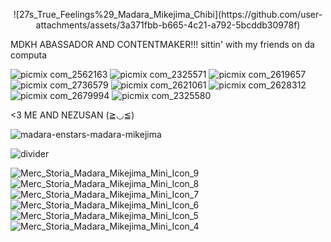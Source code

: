 <p align="center">
![27s_True_Feelings%29_Madara_Mikejima_Chibi](https://github.com/user-attachments/assets/3a371fbb-b665-4c21-a792-5bcddb30978f)

MDKH ABASSADOR AND CONTENTMAKER!!! 
sittin' with my friends on da computa⠀⠀⠀⠀⠀ ⠀

 ![picmix com_2562163](https://github.com/user-attachments/assets/e2ef8277-1718-4019-989a-895aae805a2e)
 ![picmix com_2325571](https://github.com/user-attachments/assets/57e7b990-7cdc-4d20-9097-5ad04b5046a5)
![picmix com_2619657](https://github.com/user-attachments/assets/aa8859d8-5a66-4e83-aff8-fcd41d700fa3)
![picmix com_2736579](https://github.com/user-attachments/assets/e159acae-c135-4952-846e-23b0e24d1118)
![picmix com_2621061](https://github.com/user-attachments/assets/1a4dc80e-ea4d-4183-8879-0df782de2443)
![picmix com_2628312](https://github.com/user-attachments/assets/84cee007-6580-4e6f-ba1c-a62258c09a5d)
![picmix com_2679994](https://github.com/user-attachments/assets/e791fbb8-68fe-4c30-ae6a-ebe5ffbf0dcc)
![picmix com_2325580](https://github.com/user-attachments/assets/e4157972-13c0-4989-9d5f-a79a97f89f29)





<3 ME AND NEZUSAN (≧◡≦) 

![madara-enstars-madara-mikejima](https://github.com/user-attachments/assets/99213e53-62ee-4995-8aa5-858feb96f068)


 ![divider](https://github.com/user-attachments/assets/2c138ccb-5803-4c78-bd4f-c07eacf7b76f)

 
![Merc_Storia_Madara_Mikejima_Mini_Icon_9](https://github.com/user-attachments/assets/0430f49c-9543-4b1d-a95f-7eb4c0d8b88c)
![Merc_Storia_Madara_Mikejima_Mini_Icon_8](https://github.com/user-attachments/assets/aafe3c74-7e00-4c2e-88e4-d40eb467a1e2)
![Merc_Storia_Madara_Mikejima_Mini_Icon_7](https://github.com/user-attachments/assets/63b7d256-672d-4a6e-aaf8-0535a88b43fe)
![Merc_Storia_Madara_Mikejima_Mini_Icon_6](https://github.com/user-attachments/assets/a14c408e-af8c-42b8-ab52-7fb00aa71b6a)
![Merc_Storia_Madara_Mikejima_Mini_Icon_5](https://github.com/user-attachments/assets/f2cdada9-993b-447e-bcf7-22b6d3eaf17f)
![Merc_Storia_Madara_Mikejima_Mini_Icon_4](https://github.com/user-attachments/assets/e767fdb4-a749-48e2-848d-e2d0ab5668b5)
</p>⠀⠀

